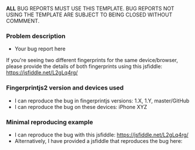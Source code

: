 **ALL** BUG REPORTS MUST USE THIS TEMPLATE. BUG REPORTS NOT USING THE TEMPLATE ARE SUBJECT TO BEING CLOSED WITHOUT COMMMENT.

### Problem description

- Your bug report here

If you're seeing two different fingerprints for the same device/browser, please provide the details of both fingerprints using this jsfiddle: https://jsfiddle.net/L2gLq4rg/

### Fingerprintjs2 version and devices used

- I can reproduce the bug in fingerprintjs versions: 1.X, 1.Y, master/GitHub
- I can reproduce the bug on these devices: iPhone XYZ

### Minimal reproducing example

- I can reproduce the bug with this jsfiddle: https://jsfiddle.net/L2gLq4rg/
- Alternatively, I have provided a jsfiddle that reproduces the bug here: <jsfiddle url>
